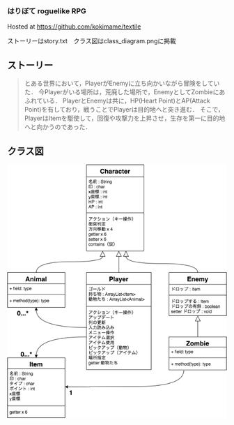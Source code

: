 ### はりぼて roguelike RPG
Hosted at https://github.com/kokimame/textile

ストーリーはstory.txt　クラス図はclass_diagram.pngに掲載

## ストーリー
> とある世界において，PlayerがEnemyに立ち向かいながら冒険をしていた．
> 今Playerがいる場所は，荒廃した場所で，EnemyとしてZombieにあふれている．
> PlayerとEnemyは共に，HP(Heart Point)とAP(Attack Point)を有しており，戦うことでPlayerは目的地へと突き進む．
> そこで，PlayerはItemを駆使して，回復や攻撃力を上昇させ，生存を第一に目的地へと向かうのであった．

## クラス図

![image](momos_classes.png)
